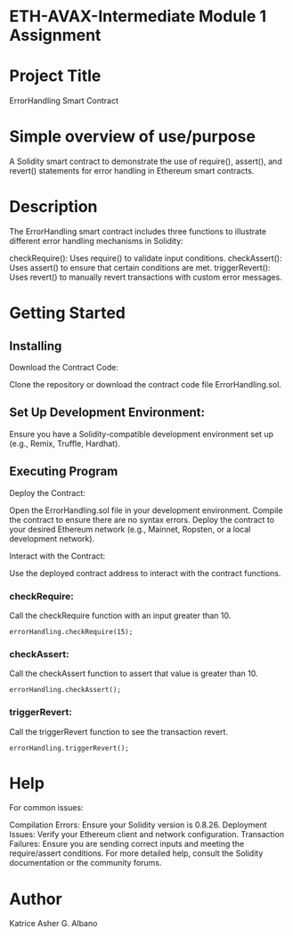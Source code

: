 # ETH-AVAX-Intermediate Module 1 Assignment

# Project Title
ErrorHandling Smart Contract

# Simple overview of use/purpose
A Solidity smart contract to demonstrate the use of require(), assert(), and revert() statements for error handling in Ethereum smart contracts.

# Description
The ErrorHandling smart contract includes three functions to illustrate different error handling mechanisms in Solidity:

checkRequire(): Uses require() to validate input conditions.
checkAssert(): Uses assert() to ensure that certain conditions are met.
triggerRevert(): Uses revert() to manually revert transactions with custom error messages.
# Getting Started
## Installing ##
Download the Contract Code:

Clone the repository or download the contract code file ErrorHandling.sol.
## Set Up Development Environment: ##

Ensure you have a Solidity-compatible development environment set up (e.g., Remix, Truffle, Hardhat).
## Executing Program ##
Deploy the Contract:

Open the ErrorHandling.sol file in your development environment.
Compile the contract to ensure there are no syntax errors.
Deploy the contract to your desired Ethereum network (e.g., Mainnet, Ropsten, or a local development network).

Interact with the Contract:

Use the deployed contract address to interact with the contract functions.
### checkRequire:

Call the checkRequire function with an input greater than 10.

`errorHandling.checkRequire(15);`

### checkAssert:

Call the checkAssert function to assert that value is greater than 10.

`errorHandling.checkAssert();`
### triggerRevert:

Call the triggerRevert function to see the transaction revert.

`errorHandling.triggerRevert();`
# Help
For common issues:

Compilation Errors: Ensure your Solidity version is 0.8.26.
Deployment Issues: Verify your Ethereum client and network configuration.
Transaction Failures: Ensure you are sending correct inputs and meeting the require/assert conditions.
For more detailed help, consult the Solidity documentation or the community forums.

# Author
Katrice Asher G. Albano
